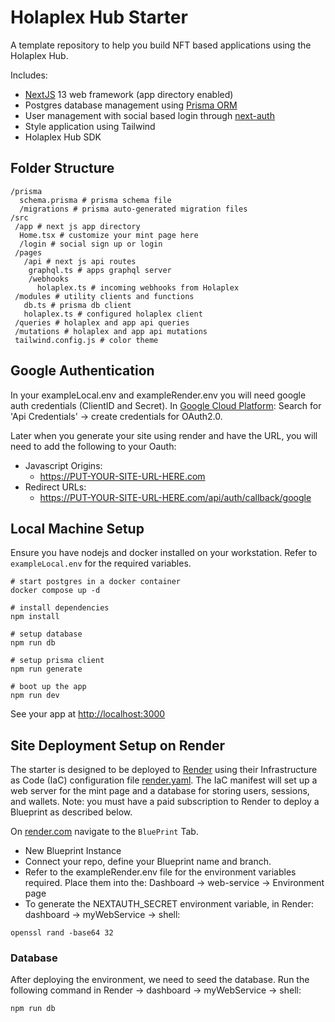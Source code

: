 # Holaplex Hub Starter

A template repository to help you build NFT based applications using the Holaplex Hub.

Includes:

- [NextJS](https://nextjs.org/) 13 web framework (app directory enabled)
- Postgres database management using [Prisma ORM](https://www.prisma.io/docs)
- User management with social based login through [next-auth](https://next-auth.js.org/)
- Style application using Tailwind
- Holaplex Hub SDK

## Folder Structure

```
/prisma
  schema.prisma # prisma schema file
  /migrations # prisma auto-generated migration files
/src
 /app # next js app directory
  Home.tsx # customize your mint page here
  /login # social sign up or login
 /pages
   /api # next js api routes
    graphql.ts # apps graphql server
    /webhooks
      holaplex.ts # incoming webhooks from Holaplex
 /modules # utility clients and functions
   db.ts # prisma db client
   holaplex.ts # configured holaplex client
 /queries # holaplex and app api queries
 /mutations # holaplex and app api mutations
 tailwind.config.js # color theme
```

## Google Authentication

In your exampleLocal.env and exampleRender.env you will need google auth credentials (ClientID and Secret). In [Google Cloud Platform](https://console.cloud.google.com/): Search for 'Api Credentials' -> create credentials for OAuth2.0.

Later when you generate your site using render and have the URL, you will need to add the following to your Oauth:

- Javascript Origins:
  - https://PUT-YOUR-SITE-URL-HERE.com
- Redirect URLs:
  - https://PUT-YOUR-SITE-URL-HERE.com/api/auth/callback/google

## Local Machine Setup

Ensure you have nodejs and docker installed on your workstation. Refer to `exampleLocal.env` for the required variables.

```
# start postgres in a docker container
docker compose up -d

# install dependencies
npm install

# setup database
npm run db

# setup prisma client
npm run generate

# boot up the app
npm run dev
```

See your app at [http://localhost:3000](http://localhost:3000)

## Site Deployment Setup on Render

The starter is designed to be deployed to [Render](https://render.com) using their Infrastructure as Code (IaC) configuration file [render.yaml](/render.yaml). The IaC manifest will set up a web server for the mint page and a database for storing users, sessions, and wallets. Note: you must have a paid subscription to Render to deploy a Blueprint as described below.

On [render.com](https://render.com) navigate to the `BluePrint` Tab.

- New Blueprint Instance
- Connect your repo, define your Blueprint name and branch.
- Refer to the exampleRender.env file for the environment variables required. Place them into the: Dashboard -> web-service -> Environment page
- To generate the NEXTAUTH_SECRET environment variable, in Render: dashboard -> myWebService -> shell:

```
openssl rand -base64 32
```

### Database

After deploying the environment, we need to seed the database. Run the following command in Render -> dashboard -> myWebService -> shell:

```
npm run db
```
